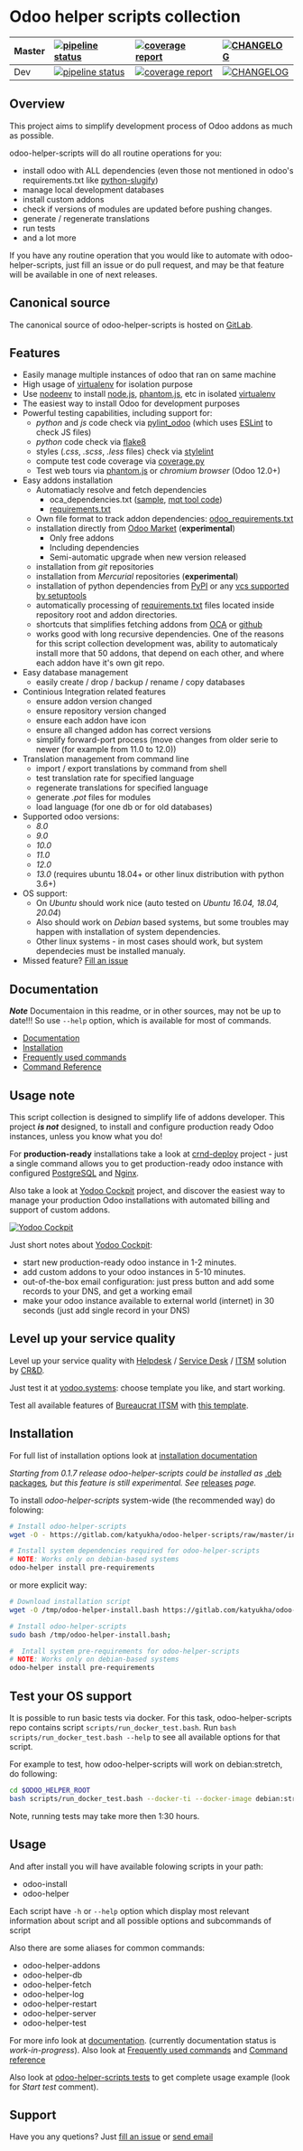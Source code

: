 # Odoo helper scripts collection

| Master        | [![pipeline status](https://gitlab.com/katyukha/odoo-helper-scripts/badges/master/pipeline.svg)](https://gitlab.com/katyukha/odoo-helper-scripts/commits/master) |  [![coverage report](https://gitlab.com/katyukha/odoo-helper-scripts/badges/master/coverage.svg)](https://gitlab.com/katyukha/odoo-helper-scripts/commits/master)| [![CHANGELOG](https://img.shields.io/badge/CHANGELOG-master-brightgreen.svg)](https://gitlab.com/katyukha/odoo-helper-scripts/blob/master/CHANGELOG.md)              |
| ------------- |:---------------|:--------------|:------------|
| Dev           | [![pipeline status](https://gitlab.com/katyukha/odoo-helper-scripts/badges/dev/pipeline.svg)](https://gitlab.com/katyukha/odoo-helper-scripts/commits/dev) | [![coverage report](https://gitlab.com/katyukha/odoo-helper-scripts/badges/dev/coverage.svg)](https://gitlab.com/katyukha/odoo-helper-scripts/commits/dev) | [![CHANGELOG](https://img.shields.io/badge/CHANGELOG-dev-yellow.svg)](https://gitlab.com/katyukha/odoo-helper-scripts/blob/dev/CHANGELOG.md) |

## Overview

This project aims to simplify development process of Odoo addons as much as possible.

odoo-helper-scripts will do all routine operations for you:
- install odoo with ALL dependencies (even those not mentioned in odoo's requirements.txt like [python-slugify](https://pypi.org/project/python-slugify/))
- manage local development databases
- install custom addons
- check if versions of modules are updated before pushing changes.
- generate / regenerate translations
- run tests
- and a lot more

If you have any routine operation that you would like to automate with odoo-helper-scripts, just fill an issue or do pull request, and may be that feature will be available in one of next releases.

## Canonical source

The canonical source of odoo-helper-scripts is hosted on [GitLab](https://gitlab.com/katyukha/odoo-helper-scripts).

## Features

- Easily manage multiple instances of odoo that ran on same machine
- High usage of [virtualenv](https://virtualenv.pypa.io/en/stable/) for isolation purpose
- Use [nodeenv](https://pypi.python.org/pypi/nodeenv) to install [node.js](https://nodejs.org/en/), [phantom.js](http://phantomjs.org/), etc in isolated [virtualenv](https://virtualenv.pypa.io/en/stable/)
- The easiest way to install Odoo for development purposes
- Powerful testing capabilities, including support for:
    - *python* and *js* code check via [pylint\_odoo](https://pypi.python.org/pypi/pylint-odoo) (which uses [ESLint](https://eslint.org/) to check JS files)
    - *python* code check via [flake8](https://pypi.python.org/pypi/flake8)
    - styles (*.css*, *.scss*, *.less* files) check via [stylelint](https://stylelint.io/)
    - compute test code coverage via [coverage.py](https://coverage.readthedocs.io)
    - Test web tours via [phantom.js](http://phantomjs.org/) or *chromium browser* (Odoo 12.0+)
- Easy addons installation
    - Automatiacly resolve and fetch dependencies
        - oca\_dependencies.txt ([sample](https://github.com/OCA/maintainer-quality-tools/blob/master/sample_files/oca_dependencies.txt), [mqt tool code](https://github.com/OCA/maintainer-quality-tools/blob/master/sample_files/oca_dependencies.txt))
        - [requirements.txt](https://pip.readthedocs.io/en/stable/user_guide/#requirements-files)
    - Own file format to track addon dependencies: [odoo\_requirements.txt](https://katyukha.gitlab.io/odoo-helper-scripts/odoo-requirements-txt/)
    - installation directly from [Odoo Market](https://apps.odoo.com/apps) (**experimental**)
        - Only free addons
        - Including dependencies
        - Semi-automatic upgrade when new version released
    - installation from *git* repositories
    - installation from *Mercurial* repositories (**experimental**)
    - installation of python dependencies from [PyPI](pypi.python.org/pypi) or any [vcs supported by setuptools](https://setuptools.readthedocs.io/en/latest/setuptools.html?highlight=develop%20mode#dependencies-that-aren-t-in-pypi)
    - automatically processing of [requirements.txt](https://pip.pypa.io/en/stable/user_guide/#requirements-files) files located inside repository root and addon directories.
    - shortcuts that simplifies fetching addons from [OCA](https://github.com/OCA) or [github](https://github.com)
    - works good with long recursive dependencies.
      One of the reasons for this script collection development was,
      ability to automaticaly install more that 50 addons,
      that depend on each other, and where each addon have it's own git repo.
- Easy database management
    - easily create / drop / backup / rename / copy databases
- Continious Integration related features
    - ensure addon version changed
    - ensure repository version changed
    - ensure each addon have icon
    - ensure all changed addon has correct versions
    - simplify forward-port process (move changes from older serie to newer (for example from 11.0 to 12.0))
- Translation management from command line
    - import / export translations by command from shell
    - test translation rate for specified language
    - regenerate translations for specified language
    - generate *.pot* files for modules
    - load language (for one db or for old databases)
- Supported odoo versions:
    - *8.0*
    - *9.0*
    - *10.0*
    - *11.0*
    - *12.0*
    - *13.0* (requires ubuntu 18.04+ or other linux distribution with python 3.6+)
- OS support:
    - On *Ubuntu* should work nice (auto tested on *Ubuntu 16.04, 18.04, 20.04*)
    - Also should work on *Debian* based systems, but some troubles may happen with installation of system dependencies.
    - Other linux systems - in most cases should work, but system dependecies must be installed manualy.
- Missed feature? [Fill an issue](https://gitlab.com/katyukha/odoo-helper-scripts/issues/new)


## Documentation

***Note*** Documentaion in this readme, or in other sources, may not be up to date!!!
So use ``--help`` option, which is available for most of commands.

- [Documentation](https://katyukha.gitlab.io/odoo-helper-scripts/)
- [Installation](https://katyukha.gitlab.io/odoo-helper-scripts/installation/)
- [Frequently used commands](https://katyukha.gitlab.io/odoo-helper-scripts/frequently-used-commands/)
- [Command Reference](https://katyukha.gitlab.io/odoo-helper-scripts/command-reference/)


## Usage note

This script collection is designed to simplify life of addons developer.
This project ***is not*** designed, to install and configure production ready Odoo instances, unless you know what you do!

For **production-ready** installations take a look at [crnd-deploy](http://github.com/crnd-inc/crnd-deploy) project - just a single command allows you to get production-ready odoo instance with configured [PostgreSQL](https://www.postgresql.org/) and [Nginx](https://nginx.org/).

Also take a look at [Yodoo Cockpit](https://crnd.pro/yodoo-cockpit) project, and discover the easiest way to manage your production Odoo installations with automated billing and support of custom addons.

[![Yodoo Cockpit](https://crnd.pro/web/image/18846/banner_2_4_gif_animation_cut.gif)](https://crnd.pro/yodoo-cockpit)

Just short notes about [Yodoo Cockpit](https://crnd.pro/yodoo-cockpit):
- start new production-ready odoo instance in 1-2 minutes.
- add custom addons to your odoo instances in 5-10 minutes.
- out-of-the-box email configuration: just press button and add some records to your DNS, and get a working email
- make your odoo instance available to external world (internet) in 30 seconds (just add single record in your DNS)


## Level up your service quality

Level up your service quality with [Helpdesk](https://crnd.pro/solutions/helpdesk) / [Service Desk](https://crnd.pro/solutions/service-desk) / [ITSM](https://crnd.pro/itsm) solution by [CR&D](https://crnd.pro/).

Just test it at [yodoo.systems](https://yodoo.systems/saas/templates): choose template you like, and start working.

Test all available features of [Bureaucrat ITSM](https://crnd.pro/itsm) with [this template](https://yodoo.systems/saas/template/bureaucrat-itsm-demo-data-95).


## Installation

For full list of installation options look at [installation documentation](https://katyukha.gitlab.io/odoo-helper-scripts/installation/)

*Starting from 0.1.7 release odoo-helper-scripts could be installed as* [.deb packages](https://katyukha.gitlab.io/odoo-helper-scripts/installation#install-as-deb-package)*,
but this feature is still experimental. See* [releases](https://gitlab.com/katyukha/odoo-helper-scripts/tags) *page.*

To install *odoo-helper-scripts* system-wide (the recommended way) do folowing:

```bash
# Install odoo-helper-scripts
wget -O - https://gitlab.com/katyukha/odoo-helper-scripts/raw/master/install-system.bash | sudo bash -s

# Install system dependencies required for odoo-helper-scripts
# NOTE: Works only on debian-based systems
odoo-helper install pre-requirements
```

or more explicit way:

```bash
# Download installation script
wget -O /tmp/odoo-helper-install.bash https://gitlab.com/katyukha/odoo-helper-scripts/raw/master/install-system.bash;

# Install odoo-helper-scripts
sudo bash /tmp/odoo-helper-install.bash;

#  Intall system pre-requirements for odoo-helper-scripts
# NOTE: Works only on debian-based systems
odoo-helper install pre-requirements
```

## Test your OS support

It is possible to run basic tests via docker.
For this task, odoo-helper-scripts repo contains script `scripts/run_docker_test.bash`.
Run `bash scripts/run_docker_test.bash --help` to see all available options for that script.

For example to test, how odoo-helper-scripts will work on debian:stretch, do following:

```bash
cd $ODOO_HELPER_ROOT
bash scripts/run_docker_test.bash --docker-ti --docker-image debian:stretch
```

Note, running tests may take more then 1:30 hours.


## Usage

And after install you will have available folowing scripts in your path:

- odoo-install
- odoo-helper

Each script have `-h` or `--help` option which display most relevant information
about script and all possible options and subcommands of script

Also there are some aliases for common commands:

- odoo-helper-addons
- odoo-helper-db
- odoo-helper-fetch
- odoo-helper-log
- odoo-helper-restart
- odoo-helper-server
- odoo-helper-test

For more info look at [documentation](https://katyukha.gitlab.io/odoo-helper-scripts/). (currently documentation status is *work-in-progress*).
Also look at [Frequently used commands](https://katyukha.gitlab.io/odoo-helper-scripts/frequently-used-commands/) and [Command reference](https://katyukha.gitlab.io/odoo-helper-scripts/command-reference/)

Also look at [odoo-helper-scripts tests](./tests/test.bash) to get complete usage example (look for *Start test* comment).

## Support

Have you any quetions? Just [fill an issue](https://gitlab.com/katyukha/odoo-helper-scripts/issues/new) or [send email](mailto:incoming+katyukha/odoo-helper-scripts@incoming.gitlab.com)
